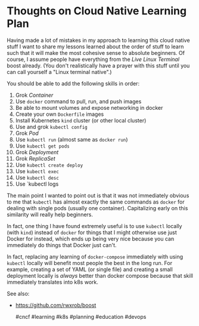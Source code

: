 # Thoughts on Cloud Native Learning Plan

Having made a lot of mistakes in my approach to learning this cloud
native stuff I want to share my lessons learned about the order of stuff
to learn such that it will make the most cohesive sense to absolute
beginners. Of course, I assume people have everything from the *Live
Linux Terminal* boost already. (You don't realistically have a prayer
with this stuff until you can call yourself a "Linux terminal native".)

You should be able to add the following skills in order:

1. Grok *Container*
1. Use `docker` command to pull, run, and push images
1. Be able to mount volumes and expose networking in docker
1. Create your own `Dockerfile` images 
1. Install Kubernetes `kind` cluster (or other local cluster)
1. Use and grok `kubectl config`
1. Grok *Pod*
1. Use `kubectl run` (almost same as `docker run`)
1. Use `kubectl get pods`
1. Grok *Deployment*
1. Grok *ReplicaSet*
1. Use `kubectl create deploy`
1. Use `kubectl exec`
1. Use `kubectl desc`
1. Use `kubectl logs

The main point I wanted to point out is that it was not immediately
obvious to me that `kubectl` has almost exactly the same commands as
`docker` for dealing with single pods (usually one container).
Capitalizing early on this similarity will really help beginners.

In fact, one thing I have found extremely useful is to use `kubectl`
locally (with `kind`) instead of `docker` for things that I might
otherwise use just Docker for instead, which ends up being very nice
because you can immediately do things that Docker just can't.

In fact, replacing any learning of `docker-compose` immediately with
using `kubectl` locally will benefit most people the best in the long
run. For example, creating a set of YAML (or single file) and creating
a small deployment locally is *always* better than docker compose
because that skill immediately translates into k8s work.

See also:

* <https://github.com/rwxrob/boost>

    #cncf #learning #k8s #planning #education #devops
